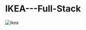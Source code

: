 # IKEA---Full-Stack
![ikea](https://user-images.githubusercontent.com/33615853/131014583-a0efda25-c7f0-4c09-9787-8f106576fc5e.png)

